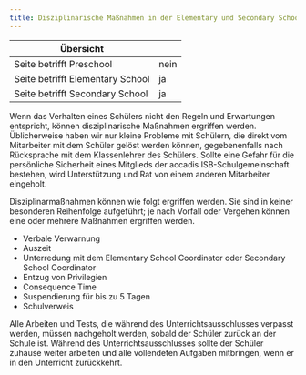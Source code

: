 ```yaml
---
title: Disziplinarische Maßnahmen in der Elementary und Secondary School
---
```

| Übersicht | |
| --- | --- |
| Seite betrifft Preschool | nein |
| Seite betrifft Elementary School | ja |
| Seite betrifft Secondary School | ja |

Wenn das Verhalten eines Schülers nicht den Regeln und Erwartungen entspricht, können disziplinarische Maßnahmen ergriffen werden. Üblicherweise haben wir nur kleine Probleme mit Schülern, die direkt vom Mitarbeiter mit dem Schüler gelöst werden können, gegebenenfalls nach Rücksprache mit dem Klassenlehrer des Schülers. Sollte eine Gefahr für die persönliche Sicherheit eines Mitglieds der accadis ISB-Schulgemeinschaft bestehen, wird Unterstützung und Rat von einem anderen Mitarbeiter eingeholt.

Disziplinarmaßnahmen können wie folgt ergriffen werden. Sie sind in keiner besonderen Reihenfolge aufgeführt; je nach Vorfall oder Vergehen können eine oder mehrere Maßnahmen ergriffen werden.

-   Verbale Verwarnung
-   Auszeit
-   Unterredung mit dem Elementary School Coordinator oder Secondary School Coordinator
-   Entzug von Privilegien
-   Consequence Time
-   Suspendierung für bis zu 5 Tagen
-   Schulverweis

Alle Arbeiten und Tests, die während des Unterrichtsausschlusses verpasst werden, müssen nachgeholt werden, sobald der Schüler zurück an der Schule ist. Während des Unterrichtsausschlusses sollte der Schüler zuhause weiter arbeiten und alle vollendeten Aufgaben mitbringen, wenn er in den Unterricht zurückkehrt.
